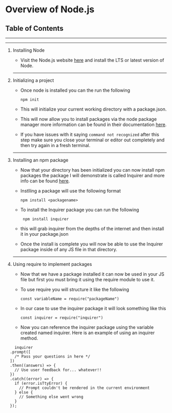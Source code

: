 # Overview of Node.js

## Table of Contents

---

---

1. Installing Node

   - Visit the Node.js website <a href="https://nodejs.org/en/" target="_blank">here</a> and install the LTS or latest version of Node.

   ***

2. Initializing a project

   - Once node is installed you can the run the following

     `npm init`

   - This will initialize your current working directory with a package.json.

   - This will now allow you to install packages via the node package manager more information can be found in their documentation <a href="https://nodejs.org/en/" target="_blank">here</a>.

   - If you have issues with it saying `command not recognized` after this step make sure you close your terminal or editor out completely and then try again in a fresh terminal.

   ***

3. Installing an npm package

   - Now that your directory has been initialized you can now install npm packages the package I will demonstrate is called Inquirer and more info can be found <a href="https://www.npmjs.com/package/inquirer" target="_blank">here</a>.

   - Instlling a package will use the following format

     `npm install <packagename>`

   - To install the Inquirer package you can run the following

     ` npm install inquirer`

   - this will grab inquirer from the depths of the internet and then install it in your package.json
   - Once the install is complete you will now be able to use the Inquirer package inside of any JS file in that directory.

   ***

4. Using require to implement packages

   - Now that we have a package installed it can now be used in your JS file but first you must bring it using the require module to use it.
   - To use require you will structure it like the following

     `const variableName = require("packageName")`

   - In our case to use the inquirer package it will look something like this

     `const inquirer = require("inquirer")`

   - Now you can reference the inquirer package using the variable created named inquirer. Here is an example of using an inquirer method.

```
    inquirer
  .prompt([
    /* Pass your questions in here */
  ])
  .then((answers) => {
    // Use user feedback for... whatever!!
  })
  .catch((error) => {
    if (error.isTtyError) {
      // Prompt couldn't be rendered in the current environment
    } else {
      // Something else went wrong
    }
  });
```
